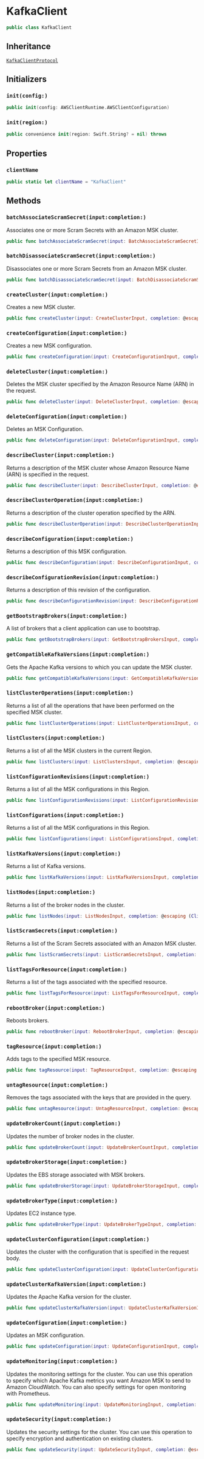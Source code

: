 # KafkaClient

``` swift
public class KafkaClient 
```

## Inheritance

[`KafkaClientProtocol`](/aws-sdk-swift/reference/0.x/AWSKafka/KafkaClientProtocol)

## Initializers

### `init(config:)`

``` swift
public init(config: AWSClientRuntime.AWSClientConfiguration) 
```

### `init(region:)`

``` swift
public convenience init(region: Swift.String? = nil) throws 
```

## Properties

### `clientName`

``` swift
public static let clientName = "KafkaClient"
```

## Methods

### `batchAssociateScramSecret(input:completion:)`

Associates one or more Scram Secrets with an Amazon MSK cluster.

``` swift
public func batchAssociateScramSecret(input: BatchAssociateScramSecretInput, completion: @escaping (ClientRuntime.SdkResult<BatchAssociateScramSecretOutputResponse, BatchAssociateScramSecretOutputError>) -> Void)
```

### `batchDisassociateScramSecret(input:completion:)`

Disassociates one or more Scram Secrets from an Amazon MSK cluster.

``` swift
public func batchDisassociateScramSecret(input: BatchDisassociateScramSecretInput, completion: @escaping (ClientRuntime.SdkResult<BatchDisassociateScramSecretOutputResponse, BatchDisassociateScramSecretOutputError>) -> Void)
```

### `createCluster(input:completion:)`

Creates a new MSK cluster.

``` swift
public func createCluster(input: CreateClusterInput, completion: @escaping (ClientRuntime.SdkResult<CreateClusterOutputResponse, CreateClusterOutputError>) -> Void)
```

### `createConfiguration(input:completion:)`

Creates a new MSK configuration.

``` swift
public func createConfiguration(input: CreateConfigurationInput, completion: @escaping (ClientRuntime.SdkResult<CreateConfigurationOutputResponse, CreateConfigurationOutputError>) -> Void)
```

### `deleteCluster(input:completion:)`

Deletes the MSK cluster specified by the Amazon Resource Name (ARN) in the request.

``` swift
public func deleteCluster(input: DeleteClusterInput, completion: @escaping (ClientRuntime.SdkResult<DeleteClusterOutputResponse, DeleteClusterOutputError>) -> Void)
```

### `deleteConfiguration(input:completion:)`

Deletes an MSK Configuration.

``` swift
public func deleteConfiguration(input: DeleteConfigurationInput, completion: @escaping (ClientRuntime.SdkResult<DeleteConfigurationOutputResponse, DeleteConfigurationOutputError>) -> Void)
```

### `describeCluster(input:completion:)`

Returns a description of the MSK cluster whose Amazon Resource Name (ARN) is specified in the request.

``` swift
public func describeCluster(input: DescribeClusterInput, completion: @escaping (ClientRuntime.SdkResult<DescribeClusterOutputResponse, DescribeClusterOutputError>) -> Void)
```

### `describeClusterOperation(input:completion:)`

Returns a description of the cluster operation specified by the ARN.

``` swift
public func describeClusterOperation(input: DescribeClusterOperationInput, completion: @escaping (ClientRuntime.SdkResult<DescribeClusterOperationOutputResponse, DescribeClusterOperationOutputError>) -> Void)
```

### `describeConfiguration(input:completion:)`

Returns a description of this MSK configuration.

``` swift
public func describeConfiguration(input: DescribeConfigurationInput, completion: @escaping (ClientRuntime.SdkResult<DescribeConfigurationOutputResponse, DescribeConfigurationOutputError>) -> Void)
```

### `describeConfigurationRevision(input:completion:)`

Returns a description of this revision of the configuration.

``` swift
public func describeConfigurationRevision(input: DescribeConfigurationRevisionInput, completion: @escaping (ClientRuntime.SdkResult<DescribeConfigurationRevisionOutputResponse, DescribeConfigurationRevisionOutputError>) -> Void)
```

### `getBootstrapBrokers(input:completion:)`

A list of brokers that a client application can use to bootstrap.

``` swift
public func getBootstrapBrokers(input: GetBootstrapBrokersInput, completion: @escaping (ClientRuntime.SdkResult<GetBootstrapBrokersOutputResponse, GetBootstrapBrokersOutputError>) -> Void)
```

### `getCompatibleKafkaVersions(input:completion:)`

Gets the Apache Kafka versions to which you can update the MSK cluster.

``` swift
public func getCompatibleKafkaVersions(input: GetCompatibleKafkaVersionsInput, completion: @escaping (ClientRuntime.SdkResult<GetCompatibleKafkaVersionsOutputResponse, GetCompatibleKafkaVersionsOutputError>) -> Void)
```

### `listClusterOperations(input:completion:)`

Returns a list of all the operations that have been performed on the specified MSK cluster.

``` swift
public func listClusterOperations(input: ListClusterOperationsInput, completion: @escaping (ClientRuntime.SdkResult<ListClusterOperationsOutputResponse, ListClusterOperationsOutputError>) -> Void)
```

### `listClusters(input:completion:)`

Returns a list of all the MSK clusters in the current Region.

``` swift
public func listClusters(input: ListClustersInput, completion: @escaping (ClientRuntime.SdkResult<ListClustersOutputResponse, ListClustersOutputError>) -> Void)
```

### `listConfigurationRevisions(input:completion:)`

Returns a list of all the MSK configurations in this Region.

``` swift
public func listConfigurationRevisions(input: ListConfigurationRevisionsInput, completion: @escaping (ClientRuntime.SdkResult<ListConfigurationRevisionsOutputResponse, ListConfigurationRevisionsOutputError>) -> Void)
```

### `listConfigurations(input:completion:)`

Returns a list of all the MSK configurations in this Region.

``` swift
public func listConfigurations(input: ListConfigurationsInput, completion: @escaping (ClientRuntime.SdkResult<ListConfigurationsOutputResponse, ListConfigurationsOutputError>) -> Void)
```

### `listKafkaVersions(input:completion:)`

Returns a list of Kafka versions.

``` swift
public func listKafkaVersions(input: ListKafkaVersionsInput, completion: @escaping (ClientRuntime.SdkResult<ListKafkaVersionsOutputResponse, ListKafkaVersionsOutputError>) -> Void)
```

### `listNodes(input:completion:)`

Returns a list of the broker nodes in the cluster.

``` swift
public func listNodes(input: ListNodesInput, completion: @escaping (ClientRuntime.SdkResult<ListNodesOutputResponse, ListNodesOutputError>) -> Void)
```

### `listScramSecrets(input:completion:)`

Returns a list of the Scram Secrets associated with an Amazon MSK cluster.

``` swift
public func listScramSecrets(input: ListScramSecretsInput, completion: @escaping (ClientRuntime.SdkResult<ListScramSecretsOutputResponse, ListScramSecretsOutputError>) -> Void)
```

### `listTagsForResource(input:completion:)`

Returns a list of the tags associated with the specified resource.

``` swift
public func listTagsForResource(input: ListTagsForResourceInput, completion: @escaping (ClientRuntime.SdkResult<ListTagsForResourceOutputResponse, ListTagsForResourceOutputError>) -> Void)
```

### `rebootBroker(input:completion:)`

Reboots brokers.

``` swift
public func rebootBroker(input: RebootBrokerInput, completion: @escaping (ClientRuntime.SdkResult<RebootBrokerOutputResponse, RebootBrokerOutputError>) -> Void)
```

### `tagResource(input:completion:)`

Adds tags to the specified MSK resource.

``` swift
public func tagResource(input: TagResourceInput, completion: @escaping (ClientRuntime.SdkResult<TagResourceOutputResponse, TagResourceOutputError>) -> Void)
```

### `untagResource(input:completion:)`

Removes the tags associated with the keys that are provided in the query.

``` swift
public func untagResource(input: UntagResourceInput, completion: @escaping (ClientRuntime.SdkResult<UntagResourceOutputResponse, UntagResourceOutputError>) -> Void)
```

### `updateBrokerCount(input:completion:)`

Updates the number of broker nodes in the cluster.

``` swift
public func updateBrokerCount(input: UpdateBrokerCountInput, completion: @escaping (ClientRuntime.SdkResult<UpdateBrokerCountOutputResponse, UpdateBrokerCountOutputError>) -> Void)
```

### `updateBrokerStorage(input:completion:)`

Updates the EBS storage associated with MSK brokers.

``` swift
public func updateBrokerStorage(input: UpdateBrokerStorageInput, completion: @escaping (ClientRuntime.SdkResult<UpdateBrokerStorageOutputResponse, UpdateBrokerStorageOutputError>) -> Void)
```

### `updateBrokerType(input:completion:)`

Updates EC2 instance type.

``` swift
public func updateBrokerType(input: UpdateBrokerTypeInput, completion: @escaping (ClientRuntime.SdkResult<UpdateBrokerTypeOutputResponse, UpdateBrokerTypeOutputError>) -> Void)
```

### `updateClusterConfiguration(input:completion:)`

Updates the cluster with the configuration that is specified in the request body.

``` swift
public func updateClusterConfiguration(input: UpdateClusterConfigurationInput, completion: @escaping (ClientRuntime.SdkResult<UpdateClusterConfigurationOutputResponse, UpdateClusterConfigurationOutputError>) -> Void)
```

### `updateClusterKafkaVersion(input:completion:)`

Updates the Apache Kafka version for the cluster.

``` swift
public func updateClusterKafkaVersion(input: UpdateClusterKafkaVersionInput, completion: @escaping (ClientRuntime.SdkResult<UpdateClusterKafkaVersionOutputResponse, UpdateClusterKafkaVersionOutputError>) -> Void)
```

### `updateConfiguration(input:completion:)`

Updates an MSK configuration.

``` swift
public func updateConfiguration(input: UpdateConfigurationInput, completion: @escaping (ClientRuntime.SdkResult<UpdateConfigurationOutputResponse, UpdateConfigurationOutputError>) -> Void)
```

### `updateMonitoring(input:completion:)`

Updates the monitoring settings for the cluster. You can use this operation to specify which Apache Kafka metrics you want Amazon MSK to send to Amazon CloudWatch. You can also specify settings for open monitoring with Prometheus.

``` swift
public func updateMonitoring(input: UpdateMonitoringInput, completion: @escaping (ClientRuntime.SdkResult<UpdateMonitoringOutputResponse, UpdateMonitoringOutputError>) -> Void)
```

### `updateSecurity(input:completion:)`

Updates the security settings for the cluster. You can use this operation to specify encryption and authentication on existing clusters.

``` swift
public func updateSecurity(input: UpdateSecurityInput, completion: @escaping (ClientRuntime.SdkResult<UpdateSecurityOutputResponse, UpdateSecurityOutputError>) -> Void)
```
